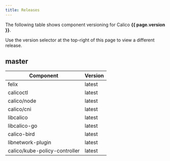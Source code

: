 ```yaml
---
title: Releases
---
```


The following table shows component versioning for Calico  **{{ page.version }}**.

Use the version selector at the top-right of this page to view a different release.

## master

| Component              | Version |
|------------------------|---------|
| felix                  | latest  |
| calicoctl              | latest  |
| calico/node            | latest  |
| calico/cni             | latest  |
| libcalico              | latest  |
| libcalico-go           | latest  |
| calico-bird            | latest  |
| libnetwork-plugin      | latest  |
| calico/kube-policy-controller | latest  |
